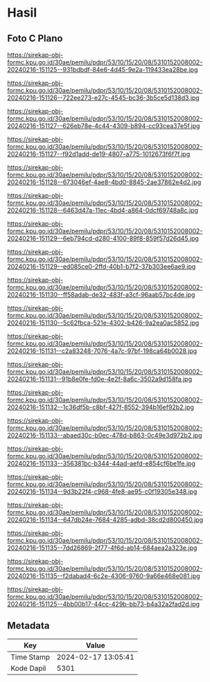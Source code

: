 # Hasil

## Foto C Plano

https://sirekap-obj-formc.kpu.go.id/30ae/pemilu/pdpr/53/10/15/20/08/5310152008002-20240216-151125--931bdbdf-84e6-4d45-9e2a-119433ea28be.jpg

https://sirekap-obj-formc.kpu.go.id/30ae/pemilu/pdpr/53/10/15/20/08/5310152008002-20240216-151126--722ee273-e27c-4545-bc36-3b5ce5d138d3.jpg

https://sirekap-obj-formc.kpu.go.id/30ae/pemilu/pdpr/53/10/15/20/08/5310152008002-20240216-151127--626eb78e-4c44-4309-b894-cc93cea37e5f.jpg

https://sirekap-obj-formc.kpu.go.id/30ae/pemilu/pdpr/53/10/15/20/08/5310152008002-20240216-151127--f92d1add-de19-4807-a775-1012673f6f7f.jpg

https://sirekap-obj-formc.kpu.go.id/30ae/pemilu/pdpr/53/10/15/20/08/5310152008002-20240216-151128--673046ef-4ae8-4bd0-8845-2ae37862e4d2.jpg

https://sirekap-obj-formc.kpu.go.id/30ae/pemilu/pdpr/53/10/15/20/08/5310152008002-20240216-151128--6463d47a-11ec-4bd4-a864-0dcf69748a8c.jpg

https://sirekap-obj-formc.kpu.go.id/30ae/pemilu/pdpr/53/10/15/20/08/5310152008002-20240216-151129--6eb794cd-d280-4100-89f8-859f57d26d45.jpg

https://sirekap-obj-formc.kpu.go.id/30ae/pemilu/pdpr/53/10/15/20/08/5310152008002-20240216-151129--ed085ce0-2ffd-40b1-b7f2-37b303ee6ae9.jpg

https://sirekap-obj-formc.kpu.go.id/30ae/pemilu/pdpr/53/10/15/20/08/5310152008002-20240216-151130--ff58adab-de32-483f-a3cf-96aab57bc4de.jpg

https://sirekap-obj-formc.kpu.go.id/30ae/pemilu/pdpr/53/10/15/20/08/5310152008002-20240216-151130--5c62fbca-521e-4302-b426-9a2ea0ac5852.jpg

https://sirekap-obj-formc.kpu.go.id/30ae/pemilu/pdpr/53/10/15/20/08/5310152008002-20240216-151131--c2a83248-7076-4a7c-97bf-198ca64b0028.jpg

https://sirekap-obj-formc.kpu.go.id/30ae/pemilu/pdpr/53/10/15/20/08/5310152008002-20240216-151131--91b8e0fe-fd0e-4e2f-8a6c-3502a9d158fa.jpg

https://sirekap-obj-formc.kpu.go.id/30ae/pemilu/pdpr/53/10/15/20/08/5310152008002-20240216-151132--1c36df5b-c8bf-427f-8552-394b16ef92b2.jpg

https://sirekap-obj-formc.kpu.go.id/30ae/pemilu/pdpr/53/10/15/20/08/5310152008002-20240216-151133--abaed30c-b0ec-478d-b863-0c49e3d972b2.jpg

https://sirekap-obj-formc.kpu.go.id/30ae/pemilu/pdpr/53/10/15/20/08/5310152008002-20240216-151133--356381bc-b344-44ad-aefd-e854cf6be1fe.jpg

https://sirekap-obj-formc.kpu.go.id/30ae/pemilu/pdpr/53/10/15/20/08/5310152008002-20240216-151134--9d3b22f4-c968-4fe8-ae95-c0f19305e348.jpg

https://sirekap-obj-formc.kpu.go.id/30ae/pemilu/pdpr/53/10/15/20/08/5310152008002-20240216-151134--647db24e-7684-4285-adbd-38cd2d800450.jpg

https://sirekap-obj-formc.kpu.go.id/30ae/pemilu/pdpr/53/10/15/20/08/5310152008002-20240216-151135--7dd26869-2f77-4f6d-ab14-684aea2a323e.jpg

https://sirekap-obj-formc.kpu.go.id/30ae/pemilu/pdpr/53/10/15/20/08/5310152008002-20240216-151135--f2dabad4-6c2e-4306-9760-9a66e468e081.jpg

https://sirekap-obj-formc.kpu.go.id/30ae/pemilu/pdpr/53/10/15/20/08/5310152008002-20240216-151125--4bb00b17-44cc-429b-bb73-b4a32a2fad2d.jpg


## Metadata

| Key        | Value               |
| ---------- | ------------------- |
| Time Stamp | 2024-02-17 13:05:41 |
| Kode Dapil | 5301                |



